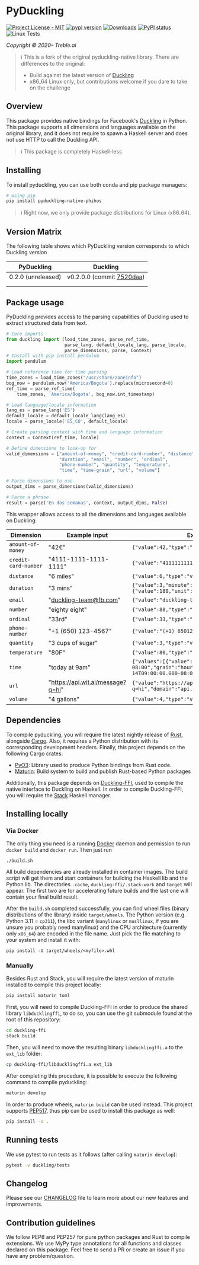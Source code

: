 # PyDuckling
[![Project License - MIT](https://img.shields.io/pypi/l/pyduckling-native.svg)](https://raw.githubusercontent.com/phihos/pyduckling-native/master/LICENSE)
[![pypi version](https://img.shields.io/pypi/v/pyduckling-native-phihos.svg)](https://pypi.org/project/pyduckling-native-phihos/)
[![Downloads](https://pepy.tech/badge/pyduckling-native-phihos)](https://pepy.tech/project/pyduckling-native-phihos)
[![PyPI status](https://img.shields.io/pypi/status/pyduckling-native-phihos.svg)](https://github.com/phihos/pyduckling-native)
![Linux Tests](https://github.com/phihos/pyduckling/workflows/build/badge.svg?branch=master)

*Copyright © 2020– Treble.ai*

> ℹ️ This is a fork of the original pyduckling-native library. There are differences to the original:
> * Build against the latest version of [Duckling](https://github.com/facebook/duckling)
> * x86_64 Linux only, but contributions welcome if you dare to take on the challenge

## Overview
This package provides native bindings for Facebook's [Duckling](https://github.com/facebook/duckling) in Python. This package supports all dimensions and languages available on the original library, and it does not require to spawn a Haskell server and does not use HTTP to call the Duckling API.

> ℹ️ This package is completely Haskell-less

## Installing
To install pyduckling, you can use both conda and pip package managers:

```bash
# Using pip
pip install pyduckling-native-phihos
```

> ℹ️ Right now, we only provide package distributions for Linux (x86_64).


## Version Matrix

The following table shows which PyDuckling version corresponds to which Duckling version

| PyDuckling         | Duckling                                                          |
|--------------------|-------------------------------------------------------------------|
| 0.2.0 (unreleased) | v0.2.0.0 (commit [7520daa](https://github.com/facebook/duckling)) |
|                    |                                                                   |
|                    |                                                                   |

## Package usage
PyDuckling provides access to the parsing capabilities of Duckling used to extract structured data from text.

```python
# Core imports
from duckling import (load_time_zones, parse_ref_time,
                      parse_lang, default_locale_lang, parse_locale,
                      parse_dimensions, parse, Context)
# Install with pip install pendulum
import pendulum

# Load reference time for time parsing
time_zones = load_time_zones("/usr/share/zoneinfo")
bog_now = pendulum.now('America/Bogota').replace(microsecond=0)
ref_time = parse_ref_time(
    time_zones, 'America/Bogota', bog_now.int_timestamp)

# Load language/locale information
lang_es = parse_lang('ES')
default_locale = default_locale_lang(lang_es)
locale = parse_locale('ES_CO', default_locale)

# Create parsing context with time and language information
context = Context(ref_time, locale)

# Define dimensions to look-up for
valid_dimensions = ["amount-of-money", "credit-card-number", "distance",
                    "duration", "email", "number", "ordinal",
                    "phone-number", "quantity", "temperature",
                    "time", "time-grain", "url", "volume"]

# Parse dimensions to use
output_dims = parse_dimensions(valid_dimensions)

# Parse a phrase
result = parse('En dos semanas', context, output_dims, False)
```

This wrapper allows access to all the dimensions and languages available on Duckling:

| Dimension | Example input | Example value output |
| --------- | ------------- | -------------------- |
| `amount-of-money` | "42€" | `{"value":42,"type":"value","unit":"EUR"}` |
| `credit-card-number` | "4111-1111-1111-1111" | `{"value":"4111111111111111","issuer":"visa"}` |
| `distance` | "6 miles" | `{"value":6,"type":"value","unit":"mile"}` |
| `duration` | "3 mins" | `{"value":3,"minute":3,"unit":"minute","normalized":{"value":180,"unit":"second"}}` |
| `email` | "duckling-team@fb.com" | `{"value":"duckling-team@fb.com"}` |
| `number` | "eighty eight" | `{"value":88,"type":"value"}` |
| `ordinal` | "33rd" | `{"value":33,"type":"value"}` |
| `phone-number` | "+1 (650) 123-4567" | `{"value":"(+1) 6501234567"}` |
| `quantity` | "3 cups of sugar" | `{"value":3,"type":"value","product":"sugar","unit":"cup"}` |
| `temperature` | "80F" | `{"value":80,"type":"value","unit":"fahrenheit"}` |
| `time` | "today at 9am" | `{"values":[{"value":"2016-12-14T09:00:00.000-08:00","grain":"hour","type":"value"}],"value":"2016-12-14T09:00:00.000-08:00","grain":"hour","type":"value"}` |
| `url` | "https://api.wit.ai/message?q=hi" | `{"value":"https://api.wit.ai/message?q=hi","domain":"api.wit.ai"}` |
| `volume` | "4 gallons" | `{"value":4,"type":"value","unit":"gallon"}` |

## Dependencies
To compile pyduckling, you will require the latest nightly release of [Rust](https://rustup.rs/), alongside [Cargo](https://crates.io/). Also, it requires a Python distribution with its corresponding development headers. Finally, this project depends on the following Cargo crates:

* [PyO3](https://github.com/PyO3/pyo3): Library used to produce Python bindings from Rust code.
* [Maturin](https://github.com/PyO3/maturin): Build system to build and publish Rust-based Python packages

Additionally, this package depends on [Duckling-FFI](https://github.com/treble-ai/duckling-ffi), used to compile the native interface to Duckling on Haskell. In order to compile Duckling-FFI, you will require the [Stack](https://haskell-lang.org/get-started) Haskell manager.


## Installing locally

### Via Docker

The only thing you need is a running [Docker](https://docs.docker.com/engine/install/) daemon 
and permission to run `docker build` and `docker run`.
Then just run 
```shell
./build.sh
```

All build dependencies are already installed in container images. The build script will get them and start 
containers for building the Haskell lib and the Python lib. The directories `.cache`, `duckling-ffi/.stack-work` 
and `target` will appear. The first two are for accelerating future builds and the last one will contain your final
build result.

After the `build.sh` completed successfully, you can find wheel files (binary distributions of the library) inside `target/wheels`.
The Python version (e.g. Python 3.11 = `cp311`), the libc variant 
(`manylinux` or `musllinux`, if you are unsure you probably need manylinux) and the CPU architecture 
(currently only `x86_64`) are encoded in the file name. Just pick the file matching to your system and install it with:

```shell
pip install -U target/wheels/<myfile>.whl
```

### Manually

Besides Rust and Stack, you will require the latest version of maturin installed to compile this project locally:

```bash
pip install maturin toml
```

First, you will need to compile Duckling-FFI in order to produce the shared library ``libducklingffi``, to do so, you can use the git submodule found at the root of this repository:

```bash
cd duckling-ffi
stack build
```

Then, you will need to move the resulting binary ``libducklingffi.a`` to the ``ext_lib`` folder:

```bash
cp duckling-ffi/libducklingffi.a ext_lib
```

After completing this procedure, it is possible to execute the following command to compile pyduckling:

```bash
maturin develop
```

In order to produce wheels, ``maturin build`` can be used instead. This project supports [PEP517](https://www.python.org/dev/peps/pep-0517/), thus pip can be used to install this package as well:

```bash
pip install -U .
```

## Running tests
We use pytest to run tests as it follows (after calling ``maturin develop``):

```bash
pytest -v duckling/tests
```

## Changelog
Please see our [CHANGELOG](https://github.com/phihos/pyduckling/blob/master/CHANGELOG.md) file to learn more about our new features and improvements.


## Contribution guidelines
We follow PEP8 and PEP257 for pure python packages and Rust to compile extensions. We use MyPy type annotations for all functions and classes declared on this package. Feel free to send a PR or create an issue if you have any problem/question.
